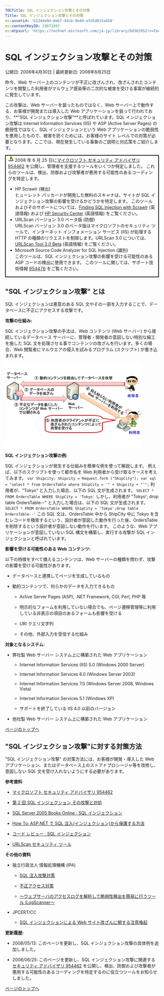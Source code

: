 ```yaml
---
TOCTitle: SQL インジェクション攻撃とその対策
Title: SQL インジェクション攻撃とその対策
ms:assetid: 'b2244e9d-0eb7-44cb-9e49-efd5d015a458'
ms:contentKeyID: 19871897
ms:mtpsurl: 'https://technet.microsoft.com/ja-jp/library/Dd362952(v=TechNet.10)'
---
```


SQL インジェクション攻撃とその対策
==================================

公開日: 2008年4月30日 | 最終更新日: 2008年6月25日

昨今、Web サーバー上のコンテンツが不正に改ざんされ、改ざんされたコンテンツを閲覧した利用者がマルウェア感染等の二次的な被害を受ける事案が継続的に発生しています。

この攻撃は、Web サーバーを狙ったものではなく、Web サーバー上で動作する、お客様が開発または導入した Web アプリケーションを狙って行われており、**"SQL インジェクション攻撃"**と呼ばれています。SQL インジェクション攻撃は Internet Information Services (IIS) や ASP (Active Server Pages) の脆弱性ではなく、SQL インジェクションという Web アプリケーションの脆弱性を悪用したもので、被害を防ぐためには、お客様のサイト レベルでの対策が必要となります。ここでは、現在発生している事象のご説明と対応策をご紹介します。

 
<p></p>
<table style="border:1px solid black;">
<colgroup>
<col width="100%" />
</colgroup>
<tbody>
<tr class="odd">
<td style="border:1px solid black;"><img src="images/Dd362952.alert_icon(ja-jp,TechNet.10).gif" /> 2008 年 6 月 25 日に<a href="https://www.microsoft.com/japan/technet/security/advisory/954462.mspx">マイクロソフト セキュリティ アドバイザリ 954462</a> を公開し、管理者を支援するツールをいくつか特定しました。 これらのツールは、検出、防御および攻撃者が悪用する可能性のあるコーディングを特定します。
<ul>
<li>HP Scrawlr (検出)<br />
ヒューレット パッカードが開発した無料のスキャナは、サイトが SQL インジェクション攻撃の影響を受けるかどうかを特定します。 このツールおよびそのサポートについては、<a href="https://www.communities.hp.com/securitysoftware/blogs/spilabs/archive/2008/06/23/finding-sql-injection-with-scrawlr.aspx">Finding SQL Injection with Scrawlr</a> (英語情報) および <a href="https://www.communities.hp.com/securitysoftware/">HP Security Center</a> (英語情報) をご覧ください。</li>
<li>URLScan バージョン 3.0 ベータ版 (防御)<br />
URLScan バージョン 3.0 のベータ版はマイクロソフトのセキュリティ ツールで、インターネット インフォメーション サービス (IIS) が処理する HTTP の種類のリクエストを制限します。URLScan 3.0 については、<a href="https://learn.iis.net/page.aspx/473/using-urlscan">URLScan Tool 3.0 Beta</a> (英語情報) をご覧ください。</li>
<li>Microsoft Source Code Analyzer for SQL Injection (識別)<br />
このツールは、SQL インジェクション攻撃の影響を受ける可能性のある ASP コードの検出に使用できます。 このツールに関しては、サポート技術情報 <a href="https://support.microsoft.com/kb/954476">954476</a> をご覧ください。</li>
</ul></td>
</tr>
</tbody>
</table>

"SQL インジェクション攻撃" とは
-------------------------------

SQL インジェクションは悪意のある SQL 文やその一部を入力することで、データベースに不正にアクセスする攻撃です。

**攻撃の仕組み:**

SQL インジェクション攻撃の手法は、Web コンテンツ (Web サーバー) から接続しているデータベース サーバーに、管理者・開発者の意図しない特別な細工を施した SQL 文を処理させる事でコンテンツの改ざんを行います。多くの場合、Web 閲覧者にマルウエアの侵入を試みるプログラム (スクリプト) が書き込まれます。

![](images/Dd362952.SQLInjection(ja-jp,TechNet.10).jpg)

**SQL インジェクション攻撃の例:**

SQL インジェクションが発生する仕組みを簡単な例を使って解説します。
例えば、以下のスクリプトを使って都市名を Web 利用者から受け取るケースを考えてみます。
        ```
        var Shipcity;
        Shipcity = Request.form ("ShipCity");
        var sql = "select * from OrdersTable where ShipCity = '" + Shipcity + "'";
        ```
利用者が、"Tokyo” と入力した場合、以下の SQL 文が生成されます。
        ```
        SELECT * FROM OrdersTable WHERE ShipCity = 'Tokyo'
        ```
しかし、利用者が "Tokyo'; drop table OrdersTable--" と入力した場合は、以下の SQL 文が生成されます。
        ```
        SELECT * FROM OrdersTable WHERE ShipCity = 'Tokyo';drop table OrdersTable--'
        ```
この SQL 文は、OrdersTable 中から ShipCity 中に Tokyo を含むレコードを検索するという、設計者が意図した動作を行った後、OrdersTable を削除するという設計者が意図しない動作を行います。 このような、Web アプリケーションが意図していない SQL 構文を構築し、実行する攻撃が SQL インジェクションと呼ばれています。

**影響を受ける可能性のある Web コンテンツ:**

以下の特徴をすべて備えるコンテンツは、Web サーバーの種類を問わず、攻撃の影響を受ける可能性があります。

-   データベースと連携してページを生成しているもの

-   動的コンテンツで、何らかのデータを入力できるもの

    -   Active Server Pages (ASP), .NET Framework, CGI, Perl, PHP 等

    -   明示的なフォームを利用していない場合でも、ページ遷移管理等に利用している非表示の項目のあるフォームも影響を受ける

    -   URI クエリ文字列

    -   その他、外部入力を受信する仕組み

**対象となるシステム:**

-   弊社製 Web サーバー システム上に構築された Web アプリケーション

    -   Internet Information Services (IIS) 5.0 (Windows 2000 Server)

    -   Internet Information Services 6.0 (Windows Server 2003)

    -   Internet Information Services 7.0 (Windows Server 2008, Windows Vista)

    -   Internet Information Services 5.1 (Windows XP)

    -   サポートを終了している IIS 4.0 以前のバージョン

-   他社製 Web サーバー システム上に構築された Web アプリケーション

[](#mainsection)[ページのトップへ](#mainsection)

"SQL インジェクション攻撃"に対する対策方法
------------------------------------------

"SQL インジェクション攻撃" の対策方法には、お客様が開発・導入した Web アプリケーション、またはデータベース上のストアドプロシージャ等を改修し、意図しない SQL 文を受け入れないようにする必要があります。

**参考資料**

-   [マイクロソフト セキュリティ アドバイザリ 954462](https://www.microsoft.com/japan/technet/security/advisory/954462.mspx)

-   [第 2 回 SQL インジェクション その攻撃と対処](https://download.microsoft.com/download/4/2/4/424c5178-40ed-48fc-8b2c-690f99f1171e/security_l100sqlinjection_2.ppt)

-   [SQL Server 2005 Books Online : SQL インジェクション](https://msdn.microsoft.com/ja-jp/library/ms161953.aspx)

-   [How To: ASP.NET で SQL 注入(インジェクション)から保護する方法](https://www.microsoft.com/japan/msdn/enterprise/pag/securityguidance/paght000002.aspx)

-   [コード レビュー : SQL インジェクション](https://msdn.microsoft.com/ja-jp/library/cc402232.aspx)

-   [URLScan セキュリティ ツール](https://www.microsoft.com/japan/technet/security/tools/urlscan.mspx)

**その他の資料**

-   独立行政法人 情報処理機構 (IPA)

    -   [SQL 注入攻撃対策](https://www.ipa.go.jp/security/awareness/vendor/programmingv2/contents/c908.html)

    -   [不正アクセス対策](https://www.ipa.go.jp/security/fusei/ciadr.html)

    -   [～ウェブサーバのアクセスログを解析して脆弱性検出を簡易に行うツール iLogScanner～](https://www.ipa.go.jp/security/vuln/ilogscanner.html)

-   JPCERT/CC

    -   [SQL インジェクションによる Web サイト改ざんに関する注意喚起](https://www.jpcert.or.jp/at/2008/at080005.txt)

**更新履歴:**

-   2008/05/13: このページを更新し、SQL インジェクション攻撃の具体例を追加しました。

-   2008/06/25: このページを更新し、SQL インジェクション攻撃に関連する[セキュリティ アドバイザリ 954462](https://www.microsoft.com/japan/technet/security/advisory/954462.mspx) を公開し、検出、防御および攻撃者が悪用する可能性のあるコーディングを特定するのに役立つツールをお知らせしました。

[](#mainsection)[ページのトップへ](#mainsection)
